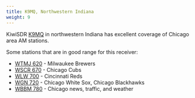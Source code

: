 ```yaml
---
title: K9MQ, Northwestern Indiana
weight: 9
---
```

KiwiSDR [K9MQ](http://sdr.k9mq.com:8073/) in northwestern
Indiana has excellent coverage of Chicago area AM stations.

Some stations that are in good range for this receiver:

* [WTMJ 620](http://sdr.k9mq.com:8073/?f=620.00amz10) - Milwaukee Brewers
* [WSCR 670](http://sdr.k9mq.com:8073/?f=670.00amz10) - Chicago Cubs
* [WLW 700](http://sdr.k9mq.com:8073/?f=700.00amz10) - Cincinnati Reds
* [WGN 720](http://sdr.k9mq.com:8073/?f=720.00amz10) - Chicago White Sox,
Chicago Blackhawks
* [WBBM 780](http://sdr.k9mq.com:8073/?f=780.00amz10) -
Chicago news, traffic, and weather
